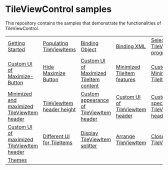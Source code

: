 # TileViewControl samples

This repository contains the samples that demonstrate the functionalities of TileViewControl.

<table>
 <tr>
  <td><a href="Samples/Getting-Started">Getting Started</a></td>
  <td><a href="Samples/Getting-Started">Populating TileViewItems</a></td>
  <td><a href="Samples/Binding-Object">Binding Object</a></td>
  <td><a href="Samples/Binding-XML">Binding XML</a></td>  
  <td><a href="Samples/Getting-Started">Select TileViewItem programmatically</a>   
  <td><a href="Samples/MinMax-TileItem">Maximized TileItem features</a> 
  </tr>
  <tr>
  <td><a href="Samples/Custom-Maximize-Button">Custom UI of Maximize-Button</a></td>
  <td><a href="Samples/Custom-Maximize-Button">Hide Maximize Button</a></td>
  <td><a href="Samples/CustomUI-MinMaxTileItem">Custom UI of Maximized TileItem content</a></td>
  <td><a href="Samples/MinMax-TileItem">Minimized TileItem features</a></td>
  <td><a href="Samples/CustomUI-MinMaxTileItem">Custom UI of Minimized TileItem content</a>
  <td><a href="Samples/Getting-Started">TileViewItem header</a></td>
  </tr>
  <tr>
  <td><a href="Samples/Header">Minimized and maximized TileViewItem header</a></td>
  <td><a href="Samples/Header">TileViewItem header height</a></td>
  <td><a href="Samples/Header">Custom appearance of TileViewItem header</a></td>
  <td><a href="Samples/Custom-UI">Custom UI of TileViewItem header</a>
  <td><a href="Samples/Specific-CustomUI">Custom UI of specific TileViewItem header</a></td>
  <td><a href="Samples/MinimizedItem">Custom UI of minimized TileViewItem header</a></td>
  </tr>
 <tr>  
  <td><a href="Samples/MinimizedItem">Custom UI of maximized TileViewItem header</a></td>
  <td><a href="Samples/ItemTemplate-Selector">Different UI for TileItems</a></td>
  <td><a href="Samples/MinMax-TileItem">Display TileViewItem splitter</a> 
  <td><a href="Samples/Arrange-Items">Arrange TileViewItem</a></td>
  <td><a href="Samples/Closing-TileItem">Close TileViewItem</a></td>
  <td><a href="Samples/Appearance">Appearance</a></td>
 </tr>
 <tr>
  <td><a href="Samples/Themes">Themes</a> 
  </tr>
</table>
 
